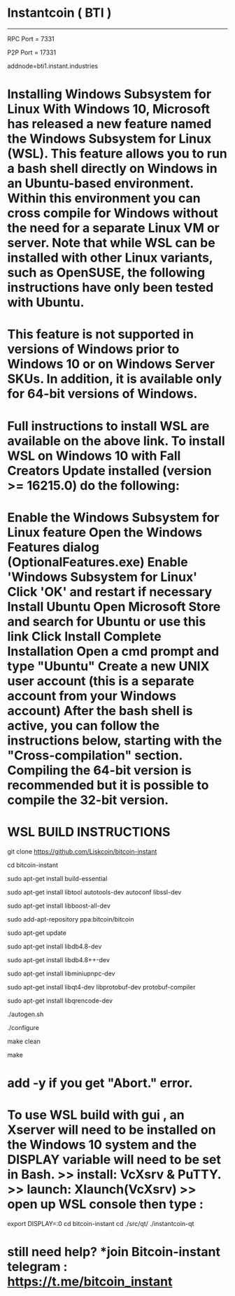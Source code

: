 # Instantcoin ( BTI )
----------------------

RPC Port = 7331

P2P Port = 17331

addnode=bti1.instant.industries

# Installing Windows Subsystem for Linux With Windows 10, Microsoft has released a new feature named the Windows Subsystem for Linux (WSL). This feature allows you to run a bash shell directly on Windows in an Ubuntu-based environment. Within this environment you can cross compile for Windows without the need for a separate Linux VM or server. Note that while WSL can be installed with other Linux variants, such as OpenSUSE, the following instructions have only been tested with Ubuntu.

# This feature is not supported in versions of Windows prior to Windows 10 or on Windows Server SKUs. In addition, it is available only for 64-bit versions of Windows.

# Full instructions to install WSL are available on the above link. To install WSL on Windows 10 with Fall Creators Update installed (version >= 16215.0) do the following:

# Enable the Windows Subsystem for Linux feature Open the Windows Features dialog (OptionalFeatures.exe) Enable 'Windows Subsystem for Linux' Click 'OK' and restart if necessary Install Ubuntu Open Microsoft Store and search for Ubuntu or use this link Click Install Complete Installation Open a cmd prompt and type "Ubuntu" Create a new UNIX user account (this is a separate account from your Windows account) After the bash shell is active, you can follow the instructions below, starting with the "Cross-compilation" section. Compiling the 64-bit version is recommended but it is possible to compile the 32-bit version.

# WSL BUILD INSTRUCTIONS 

git clone https://github.com/Liskcoin/bitcoin-instant 

cd bitcoin-instant

sudo apt-get install build-essential

sudo apt-get install libtool autotools-dev autoconf libssl-dev

sudo apt-get install libboost-all-dev

sudo add-apt-repository ppa:bitcoin/bitcoin

sudo apt-get update

sudo apt-get install libdb4.8-dev

sudo apt-get install libdb4.8++-dev

sudo apt-get install libminiupnpc-dev

sudo apt-get install libqt4-dev libprotobuf-dev protobuf-compiler

sudo apt-get install libqrencode-dev

./autogen.sh

./configure

make clean

make

# add -y if you get "Abort." error.

# To use WSL build with gui , an Xserver will need to be installed on the Windows 10 system and the DISPLAY variable will need to be set in Bash. >> install: VcXsrv & PuTTY. >> launch: Xlaunch(VcXsrv) >> open up WSL console then type : 

export DISPLAY=:0
cd bitcoin-instant
cd ./src/qt/
./instantcoin-qt

# still need help? *join Bitcoin-instant telegram : https://t.me/bitcoin_instant


